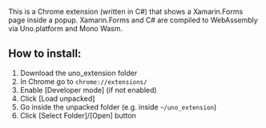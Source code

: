 This is a Chrome extension (written in C#) that shows a Xamarin.Forms page inside a popup. Xamarin.Forms and C# are compiled to WebAssembly via Uno.platform and Mono Wasm.

## How to install:
1. Download the uno_extension folder
1. In Chrome go to `chrome://extensions/`
1. Enable [Developer mode] (if not enabled)
1. Click [Load unpacked]
1. Go inside the unpacked folder (e.g. inside `~/uno_extension`)<br />
1. Click [Select Folder]/[Open] button

